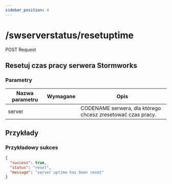 ```yaml
---
sidebar_position: 4
---
```


# /swserverstatus/resetuptime

<span class="request-bubble request-post">POST Request</span>


## Resetuj czas pracy serwera Stormworks

### Parametry

| Nazwa parametru |         Wymagane          | Opis                                                        |
| --------------- |:-------------------------:| ----------------------------------------------------------- |
| server          | <i class="fas fa-fw fa-check-circle text-success"></i> | CODENAME serwera, dla którego chcesz zresetować czas pracy. |

## Przykłady
### Przykładowy sukces
```json
{
  "success": true,
  "status": "reset",
  "message": "server uptime has been reset"
}
```